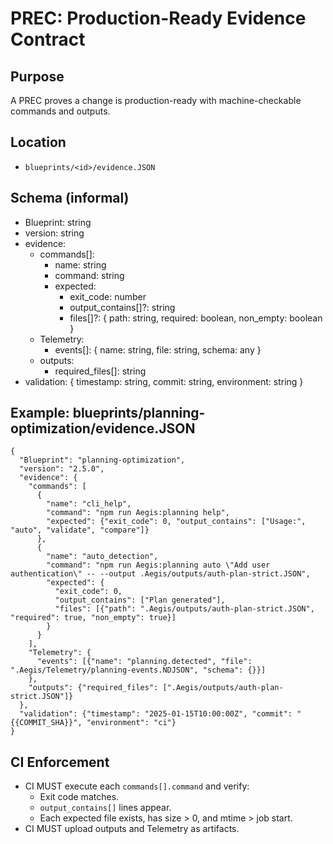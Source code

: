# PREC: Production-Ready Evidence Contract

## Purpose

A PREC proves a change is production-ready with machine-checkable commands and outputs.

## Location

- `blueprints/<id>/evidence.JSON`

## Schema (informal)

- Blueprint: string
- version: string
- evidence:
  - commands[]:
    - name: string
    - command: string
    - expected:
      - exit_code: number
      - output_contains[]?: string
      - files[]?: { path: string, required: boolean, non_empty: boolean }
  - Telemetry:
    - events[]: { name: string, file: string, schema: any }
  - outputs:
    - required_files[]: string
- validation: { timestamp: string, commit: string, environment: string }

## Example: blueprints/planning-optimization/evidence.JSON

```
{
  "Blueprint": "planning-optimization",
  "version": "2.5.0",
  "evidence": {
    "commands": [
      {
        "name": "cli_help",
        "command": "npm run Aegis:planning help",
        "expected": {"exit_code": 0, "output_contains": ["Usage:", "auto", "validate", "compare"]}
      },
      {
        "name": "auto_detection",
        "command": "npm run Aegis:planning auto \"Add user authentication\" -- --output .Aegis/outputs/auth-plan-strict.JSON",
        "expected": {
          "exit_code": 0,
          "output_contains": ["Plan generated"],
          "files": [{"path": ".Aegis/outputs/auth-plan-strict.JSON", "required": true, "non_empty": true}]
        }
      }
    ],
    "Telemetry": {
      "events": [{"name": "planning.detected", "file": ".Aegis/Telemetry/planning-events.NDJSON", "schema": {}}]
    },
    "outputs": {"required_files": [".Aegis/outputs/auth-plan-strict.JSON"]}
  },
  "validation": {"timestamp": "2025-01-15T10:00:00Z", "commit": "{{COMMIT_SHA}}", "environment": "ci"}
}
```

## CI Enforcement

- CI MUST execute each `commands[].command` and verify:
  - Exit code matches.
  - `output_contains[]` lines appear.
  - Each expected file exists, has size > 0, and mtime > job start.
- CI MUST upload outputs and Telemetry as artifacts.
